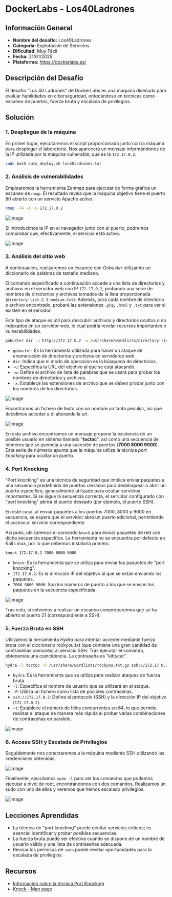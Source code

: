 # DockerLabs - Los40Ladrones

## Información General

- **Nombre del desafío:** Los40Ladrones
- **Categoría:** Explotación de Servicios
- **Dificultad:** Muy Fácil
- **Fecha:** 21/01/2025
- **Plataforma:** https://dockerlabs.es/

## Descripción del Desafío

El desafío "Los 40 Ladrones" de DockerLabs es una máquina diseñada para evaluar habilidades en ciberseguridad, enfocándose en técnicas como escaneo de puertos, fuerza bruta y escalada de privilegios.

## Solución

### 1. Despliegue de la máquina

En primer lugar, ejecutaremos el script proporcionado junto con la máquina para desplegar el laboratorio. Nos aparecerá un mensaje informándonos de la IP utilizada por la máquina vulnerable, que es la `172.17.0.2`.

```bash
sudo bash auto_deploy.sh los40ladrones.tar
```


### 2. Análisis de vulnerabilidades

Emplearemos la herramienta Zenmap para ejecutar de forma gráfica un escaneo de `nmap`. El resultado revela que la máquina objetivo tiene el puerto 80 abierto con un servicio Apache activo.

```bash
nmap -T4 -A -v 172.17.0.2
```

![image](https://github.com/eliferrob/CTFs/blob/main/DockerLabs%20-%20Los40Ladrones/assets/DockerLabs%20-%20Los40Ladrones%20(1).png)

Si introducimos la IP en el navegador junto con el puerto, podremos comprobar que, efectivamente, el servicio está activo.

![image](https://github.com/eliferrob/CTFs/blob/main/DockerLabs%20-%20Los40Ladrones/assets/DockerLabs%20-%20Los40Ladrones%20(2).png)

### 3. Análisis del sitio web

A continuación, realizaremos un escaneo con *Gobuster* utilizando un diccionario de palabras de tamaño mediano. 

El comando especificado a continuación accede a una lista de directorios y archivos en el servidor web con IP `172.17.0.2`, probando una serie de nombres de directorios y archivos tomados de la lista proporcionada (`directory-list-2.3-medium.txt`). Además, para cada nombre de directorio o archivo encontrado, probará las extensiones `.php`, `.html` y `.txt` para ver si existen en el servidor.

Este tipo de ataque es útil para descubrir archivos y directorios ocultos o no indexados en un servidor web, lo cual podría revelar recursos importantes o vulnerabilidades.

```bash
gobuster dir -u http://172.17.0.2 -w /usr/share/wordlists/directory-list-2.3-medium.txt -x php,html,txt
```

- `gobuster`: Es la herramienta utilizada para hacer un ataque de enumeración de directorios y archivos en servidores web.
- `dir`: Indica que el modo de operación es la búsqueda de directorios.
- `-u`: Especifica la URL del objetivo al que se está atacando.
- `-w`: Define el archivo de lista de palabras que se usará para probar los nombres de directorios y archivos.
- `-x`: Establece las extensiones de archivo que se deben probar junto con los nombres de los directorios.

![image](https://github.com/eliferrob/CTFs/blob/main/DockerLabs%20-%20Los40Ladrones/assets/DockerLabs%20-%20Los40Ladrones%20(3).png)

Encontramos un fichero de texto con un nombre un tanto peculiar, así que decidimos acceder a él alterando la url. 

![image](https://github.com/eliferrob/CTFs/blob/main/DockerLabs%20-%20Los40Ladrones/assets/DockerLabs%20-%20Los40Ladrones%20(4).png)

En este archivo encontramos un mensaje propone la existencia de un posible usuario en sistema llamado "**toctoc**", así como una secuencia de números que se asemeja a una sucesión de puertos (**7000 8000 9000**). Esta serie de números apunta que la máquina utiliza la técnica *port knocking* para ocultar un puerto. 

### 4. Port Knocking

"Port knocking" es una técnica de seguridad que implica enviar paquetes a una secuencia predefinida de puertos cerrados para desbloquear o abrir un puerto específico, generalmente utilizado para ocultar servicios importantes. Si se sigue la secuencia correcta, el servidor configurado con "port knocking" abrirá el puerto deseado (por ejemplo, el puerto SSH).

En este caso, al enviar paquetes a los puertos 7000, 8000 y 9000 en secuencia, se espera que el servidor abra un puerto adicional, permitiendo el acceso al servicio correspondiente.

Así pues, utilizaremos el comando `knock` para enviar paquetes de red con dicha secuencia específica. La herramienta no se encuentra por defecto en Kali Linux, por lo que debemos instalarla primero.

```bash
knock 172.17.0.2 7000 8000 9000
```

- `knock`: Es la herramienta que se utiliza para enviar los paquetes de "port knocking".
- `172.17.0.2`: Es la dirección IP del objetivo al que se están enviando los paquetes.
- `7000 8000 9000`: Son los números de puerto a los que se envían los paquetes en la secuencia especificada.

![image](https://github.com/eliferrob/CTFs/blob/main/DockerLabs%20-%20Los40Ladrones/assets/DockerLabs%20-%20Los40Ladrones%20(5).png)

Tras esto, si volvemos a realizar un escaneo comprobaremos que se ha abierto el puerto 21 (correspondiente a SSH).

### 5. Fuerza Bruta en SSH

Utilizamos la herramienta *Hydra* para intentar acceder mediante fuerza bruta con el diccionario rockyou.txt (que contiene una gran cantidad de contraseñas comunes) al servicio SSH. Tras ejecutar el comando, obtenemos una coincidencia. La contraseña es "kittycat".

```bash
hydra -l toctoc -P /usr/share/wordlists/rockyou.txt.gz ssh://172.17.0.2 -t 64
```

- `hydra`: Es la herramienta que se utiliza para realizar ataques de fuerza bruta.
- `-l`: Especifica el nombre de usuario que se utilizará en el ataque.
- `-P`: Utiliza un fichero como lista de posibles contraseñas. 
- `ssh://172.17.0.2`: Define el protocolo (SSH) y la dirección IP del objetivo (`172.17.0.2`).
- `-t`: Establece el número de hilos concurrentes en 64, lo que permite realizar el ataque de manera más rápida al probar varias combinaciones de contraseñas en paralelo.

![image](https://github.com/eliferrob/CTFs/blob/main/DockerLabs%20-%20Los40Ladrones/assets/DockerLabs%20-%20Los40Ladrones%20(6).png)

### 6. Acceso SSH y Escalada de Privilegios

Seguidamente nos conectaremos a la máquina mediante SSH utilizando las credenciales obtenidas.

![image](https://github.com/eliferrob/CTFs/blob/main/DockerLabs%20-%20Los40Ladrones/assets/DockerLabs%20-%20Los40Ladrones%20(7).png)

Finalmente, ejecutamos ```sudo -l``` para ver los comandos que podemos ejecutar a nivel de root, encontrándonos con dos comandos. Realizamos un sudo con uno de ellos y veremos que hemos escalado privilegios.

![image](https://github.com/eliferrob/CTFs/blob/main/DockerLabs%20-%20Los40Ladrones/assets/DockerLabs%20-%20Los40Ladrones%20(8).png)

## Lecciones Aprendidas

- La técnica de "port knocking" puede ocultar servicios críticos; es esencial identificar y probar posibles secuencias.
- La fuerza bruta puede ser efectiva cuando se dispone de un nombre de usuario válido y una lista de contraseñas adecuada.
- Revisar los permisos de `sudo` puede revelar oportunidades para la escalada de privilegios.

## Recursos

- [Información sobre la técnica Port Knocking](https://blog.desdelinux.net/port-knocking-la-mejor-seguridad-que-puedes-tener-en-tu-ordenador-o-servidor-implementacion-configuracion/)
- [Knock - Man page](https://linux.die.net/man/1/knock)
